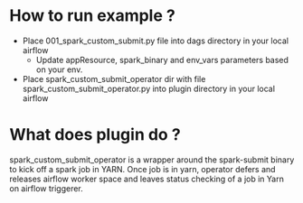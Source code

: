 # How to run example ? 
- Place 001_spark_custom_submit.py file into dags directory in your local airflow
  - Update appResource, spark_binary and env_vars parameters based on your env. 
- Place spark_custom_submit_operator dir with file spark_custom_submit_operator.py into plugin directory in your local airflow

# What does plugin do ?
spark_custom_submit_operator is a wrapper around the spark-submit binary to kick off a spark job in YARN.
Once job is in yarn, operator defers and releases airflow worker space and leaves status checking of a job in Yarn on airflow triggerer.
